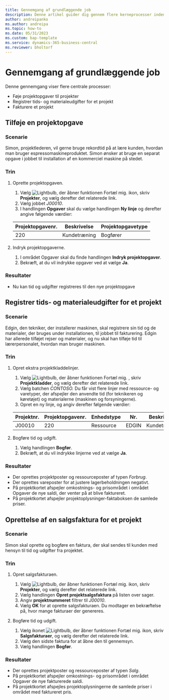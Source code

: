 ```yaml
---
title: Gennemgang af grundlæggende job
description: Denne artikel guider dig gennem flere kerneprocesser inden for projektledelse.
author: andreipanko
ms.author: andreipa
ms.topic: how-to
ms.date: 05/31/2023
ms.custom: bap-template
ms.service: dynamics-365-business-central
ms.reviewer: bholtorf
---
```

# <a name="walkthrough-of-basic-jobs"></a>Gennemgang af grundlæggende job

Denne gennemgang viser flere centrale processer:

- Føje projektopgaver til projekter
- Registrer tids- og materialeudgifter for et projekt
- Fakturere et projekt

## <a name="adding-a-project-task"></a>Tilføje en projektopgave

### <a name="scenario"></a>Scenarie

Simon, projektlederen, vil gerne bruge rekordtid på at lære kunden, hvordan man bruger espressomaskineproduktet. Simon ønsker at bruge en separat opgave i jobbet til installation af en kommerciel maskine på stedet.

### <a name="steps"></a>Trin

1. Oprette projektopgaven.

    1. Vælg ![Lightbulb, der åbner funktionen Fortæl mig.](../../media/ui-search/search_small.png "Fortæl mig, hvad du vil foretage dig") ikon, skriv **Projekter**, og vælg derefter det relaterede link.  
    2. Vælg jobbet *J00010*.
    3. I handlingen **Opgaver** skal du vælge handlingen **Ny linje** og derefter angive følgende værdier:
 
    |Projektopgavenr.|Beskrivelse|Projektopgavetype|
    |------------|-----------|-------------|  
    |220|Kundetræning|Bogfører|

2. Indryk projektopgaverne.
   1. I området Opgaver skal du finde handlingen **Indryk projektopgaver**.
   2. Bekræft, at du vil indrykke opgaver ved at vælge **Ja**.

### <a name="results"></a>Resultater

 - Nu kan tid og udgifter registreres til den nye projektopgave

## <a name="record-time-and-material-expenses-to-a-project"></a>Registrer tids- og materialeudgifter for et projekt

### <a name="scenario-1"></a>Scenarie

Edgin, den tekniker, der installerer maskinen, skal registrere sin tid og de materialer, der bruges under installationen, til jobbet til fakturering. Edgin har allerede tilføjet rejser og materialer, og nu skal han tilføje tid til lærerpersonalet, hvordan man bruger maskinen.

### <a name="steps-1"></a>Trin

1. Opret ekstra projektkladdelinjer.

    1. Vælg ![Lightbulb, der åbner funktionen Fortæl mig.](../../media/ui-search/search_small.png "Fortæl mig, hvad du vil foretage dig") , skriv **Projektkladder**, og vælg derefter det relaterede link.  
    2. Vælg batchen *CONTOSO.* Du får vist flere linjer med ressource- og varetyper, der afspejler den anvendte tid (for teknikeren og køretøjet) og materialerne (maskinen og forsyningerne).
    3. Opret en ny linje, og angiv derefter følgende værdier:
 
    |Projektnr.|Projektopgavenr.|Enhedstype|Nr.|Beskrivelse|Antal|
    |-------|------------|----|---|-----------|--------|  
    |J00010|220|Ressource|EDGIN|Kundetræning|1|

2. Bogføre tid og udgift.
   1. Vælg handlingen **Bogfør**.
   2. Bekræft, at du vil indrykke linjerne ved at vælge **Ja**.

### <a name="results-1"></a>Resultater

- Der oprettes projektposter og ressourceposter af typen *Forbrug*.
- Der oprettes vareposter for at justere lagerbeholdningen negativt.
- På projektkortet afspejler omkostnings- og prisområdet i området Opgaver de nye saldi, der venter på at blive faktureret.
- På projektkortet afspejler projektoplysninger-faktaboksen de samlede priser.

## <a name="creating-a-sales-invoice-for-a-project"></a>Oprettelse af en salgsfaktura for et projekt

### <a name="scenario-2"></a>Scenarie

Simon skal oprette og bogføre en faktura, der skal sendes til kunden med hensyn til tid og udgifter fra projektet.

### <a name="steps-2"></a>Trin

1. Opret salgsfakturaen.

    1. Vælg ![Lightbulb, der åbner funktionen Fortæl mig.](../../media/ui-search/search_small.png "Fortæl mig, hvad du vil foretage dig") ikon, skriv **Projekter**, og vælg derefter det relaterede link.  
    2. Vælg handlingen **Opret projektsalgsfaktura** på listen over sager.
    3. Angiv **projektnummeret** filtrer til *J00010*.
    4. Vælg **OK** for at oprette salgsfakturaen. Du modtager en bekræftelse på, hvor mange fakturaer der genereres.

2. Bogføre tid og udgift.

   1. Vælg ikonet ![Lightbulb, der åbner funktionen Fortæl mig.](../../media/ui-search/search_small.png "Fortæl mig, hvad du vil foretage dig") ikon, skriv **Salgsfakturaer**, og vælg derefter det relaterede link.  
   2. Vælg den sidste faktura for at åbne den til gennemsyn.
   3. Vælg handlingen **Bogfør**.

### <a name="results-2"></a>Resultater

- Der oprettes projektposter og ressourceposter af typen *Salg*.
- På projektkortet afspejler omkostnings- og prisområdet i området Opgaver de nye fakturerede saldi.
- På projektkortet afspejles projektoplysningerne de samlede priser i området med faktureret pris.
